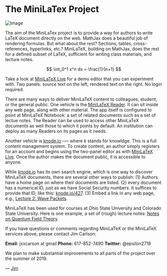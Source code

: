 

# The MiniLaTex Project

![Image](http://minilatex.s3.amazonaws.com/k2.png)


The aim of the MiniLaTex project is to provide a way for authors to write LaTeX document directly on the web. MathJax does a beautiful job of rendering formulas.  But what about the rest?  Sections, tables, cross-references, hyperlinks, etc.? MiniLaTeX, building on MathJax, does the rest for a defined subset of LaTeX, sufficient for writing class materials, and lecture notes.

$$
\int_0^1 x^n dx = \frac{1}{n+1}
$$

Take a look at [MiniLaTeX Live](https://jxxcarlson.github.io/app/miniLatexLive/index.html) for a demo editor that you can experiment with.  Two panels: source text on the left, rendered text on the right. No login required.

There are many ways to deliver MiniLaTeX content to colleagues, student, or the general public. One vehicle is the [MiniLaTeX Reader](https://knode.io/reader2/).  It can sit inside any web page, along with other material.  The app itself is configured to point at MiniLaTeX Notebook: a set of related documents such as a set of lectue notes.  The Reader can be used to access other MiniLaTeX documents as well those to which it points by default.  An institution can deploy as many Readers on its pages as it needs.

Another vehicle is [knode.io](https://knode.io) -— where *k* stands for knowldge.  This is a full content management system. To create content, an author simply registers for an account and begins using  the two-panel editor as with [MiniLaTeX Live](https://jxxcarlson.github.io/app/miniLatexLive/index.html).  Once the author makes the document public, it is accessible to anyone.

 While [knode.io](https://knode.io) has its own search engine, which is one way to discover MiniLaTeX documents, there are several other ways to publish: (1)  Authors have a home page on  where their documents are listed. (2) every document has a numerical ID, just as we have Social Security numbers. It suffices to provide that ID, like this: [knode.io/427](https://knode.io/427).  (3) Embed a link in any web page, e.g., [Lecture 2: Wave Packets](https://knode.io/427).

 MiniLaTeX has been used for courses at Ohio State University and Colorado State University. Here is one example, a set of (rough) lecture notes: [Notes on Quantum Field Theory](https://knode.io/427).

 If you have questions or comments regarding MiniLaTeX or the MiniLaTeX services above, please contact Jim Carlson:

 **Email:** jxxcarson at gmail
 **Phone:** 617-852-7490
 **Twitter:** @epsilon2718

We plan to make substantial improvements to all parts of the project over the summer of 2019.

— [Jim](https://jxxcarlson.io)
